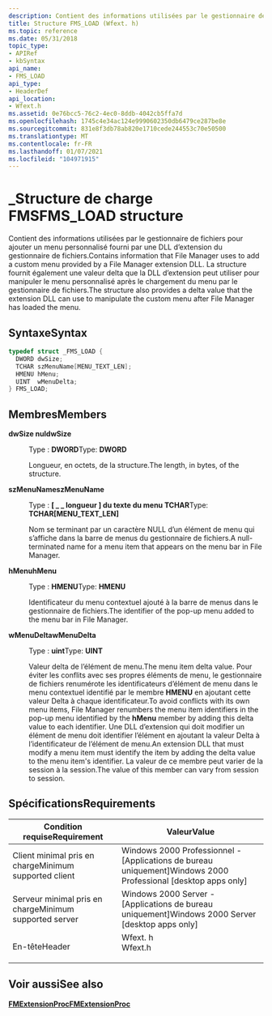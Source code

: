 ```yaml
---
description: Contient des informations utilisées par le gestionnaire de fichiers pour ajouter un menu personnalisé fourni par une DLL d’extension du gestionnaire de fichiers. La structure fournit également une valeur delta que la DLL d’extension peut utiliser pour manipuler le menu personnalisé après le chargement du menu par le gestionnaire de fichiers.
title: Structure FMS_LOAD (Wfext. h)
ms.topic: reference
ms.date: 05/31/2018
topic_type:
- APIRef
- kbSyntax
api_name:
- FMS_LOAD
api_type:
- HeaderDef
api_location:
- Wfext.h
ms.assetid: 0e76bcc5-76c2-4ec0-8ddb-4042cb5ffa7d
ms.openlocfilehash: 1745c4e34ac124e9990602350db6479ce287be8e
ms.sourcegitcommit: 831e8f3db78ab820e1710cede244553c70e50500
ms.translationtype: MT
ms.contentlocale: fr-FR
ms.lasthandoff: 01/07/2021
ms.locfileid: "104971915"
---
```

# <a name="fms_load-structure"></a><span data-ttu-id="33bbf-104">\_Structure de charge FMS</span><span class="sxs-lookup"><span data-stu-id="33bbf-104">FMS\_LOAD structure</span></span>

<span data-ttu-id="33bbf-105">Contient des informations utilisées par le gestionnaire de fichiers pour ajouter un menu personnalisé fourni par une DLL d’extension du gestionnaire de fichiers.</span><span class="sxs-lookup"><span data-stu-id="33bbf-105">Contains information that File Manager uses to add a custom menu provided by a File Manager extension DLL.</span></span> <span data-ttu-id="33bbf-106">La structure fournit également une valeur delta que la DLL d’extension peut utiliser pour manipuler le menu personnalisé après le chargement du menu par le gestionnaire de fichiers.</span><span class="sxs-lookup"><span data-stu-id="33bbf-106">The structure also provides a delta value that the extension DLL can use to manipulate the custom menu after File Manager has loaded the menu.</span></span>

## <a name="syntax"></a><span data-ttu-id="33bbf-107">Syntaxe</span><span class="sxs-lookup"><span data-stu-id="33bbf-107">Syntax</span></span>


```C++
typedef struct _FMS_LOAD {
  DWORD dwSize;
  TCHAR szMenuName[MENU_TEXT_LEN];
  HMENU hMenu;
  UINT  wMenuDelta;
} FMS_LOAD;
```



## <a name="members"></a><span data-ttu-id="33bbf-108">Membres</span><span class="sxs-lookup"><span data-stu-id="33bbf-108">Members</span></span>

<dl> <dt>

<span data-ttu-id="33bbf-109">**dwSize nul**</span><span class="sxs-lookup"><span data-stu-id="33bbf-109">**dwSize**</span></span>
</dt> <dd>

<span data-ttu-id="33bbf-110">Type : **DWORD**</span><span class="sxs-lookup"><span data-stu-id="33bbf-110">Type: **DWORD**</span></span>

</dd> <dd>

<span data-ttu-id="33bbf-111">Longueur, en octets, de la structure.</span><span class="sxs-lookup"><span data-stu-id="33bbf-111">The length, in bytes, of the structure.</span></span>

</dd> <dt>

<span data-ttu-id="33bbf-112">**szMenuName**</span><span class="sxs-lookup"><span data-stu-id="33bbf-112">**szMenuName**</span></span>
</dt> <dd>

<span data-ttu-id="33bbf-113">Type : **\[ \_ \_ longueur \] du texte du menu TCHAR**</span><span class="sxs-lookup"><span data-stu-id="33bbf-113">Type: **TCHAR\[MENU\_TEXT\_LEN\]**</span></span>

</dd> <dd>

<span data-ttu-id="33bbf-114">Nom se terminant par un caractère NULL d’un élément de menu qui s’affiche dans la barre de menus du gestionnaire de fichiers.</span><span class="sxs-lookup"><span data-stu-id="33bbf-114">A null-terminated name for a menu item that appears on the menu bar in File Manager.</span></span>

</dd> <dt>

<span data-ttu-id="33bbf-115">**hMenu**</span><span class="sxs-lookup"><span data-stu-id="33bbf-115">**hMenu**</span></span>
</dt> <dd>

<span data-ttu-id="33bbf-116">Type : **HMENU**</span><span class="sxs-lookup"><span data-stu-id="33bbf-116">Type: **HMENU**</span></span>

</dd> <dd>

<span data-ttu-id="33bbf-117">Identificateur du menu contextuel ajouté à la barre de menus dans le gestionnaire de fichiers.</span><span class="sxs-lookup"><span data-stu-id="33bbf-117">The identifier of the pop-up menu added to the menu bar in File Manager.</span></span>

</dd> <dt>

<span data-ttu-id="33bbf-118">**wMenuDelta**</span><span class="sxs-lookup"><span data-stu-id="33bbf-118">**wMenuDelta**</span></span>
</dt> <dd>

<span data-ttu-id="33bbf-119">Type : **uint**</span><span class="sxs-lookup"><span data-stu-id="33bbf-119">Type: **UINT**</span></span>

</dd> <dd>

<span data-ttu-id="33bbf-120">Valeur delta de l’élément de menu.</span><span class="sxs-lookup"><span data-stu-id="33bbf-120">The menu item delta value.</span></span> <span data-ttu-id="33bbf-121">Pour éviter les conflits avec ses propres éléments de menu, le gestionnaire de fichiers renumérote les identificateurs d’élément de menu dans le menu contextuel identifié par le membre **HMENU** en ajoutant cette valeur Delta à chaque identificateur.</span><span class="sxs-lookup"><span data-stu-id="33bbf-121">To avoid conflicts with its own menu items, File Manager renumbers the menu item identifiers in the pop-up menu identified by the **hMenu** member by adding this delta value to each identifier.</span></span> <span data-ttu-id="33bbf-122">Une DLL d’extension qui doit modifier un élément de menu doit identifier l’élément en ajoutant la valeur Delta à l’identificateur de l’élément de menu.</span><span class="sxs-lookup"><span data-stu-id="33bbf-122">An extension DLL that must modify a menu item must identify the item by adding the delta value to the menu item's identifier.</span></span> <span data-ttu-id="33bbf-123">La valeur de ce membre peut varier de la session à la session.</span><span class="sxs-lookup"><span data-stu-id="33bbf-123">The value of this member can vary from session to session.</span></span>

</dd> </dl>

## <a name="requirements"></a><span data-ttu-id="33bbf-124">Spécifications</span><span class="sxs-lookup"><span data-stu-id="33bbf-124">Requirements</span></span>



| <span data-ttu-id="33bbf-125">Condition requise</span><span class="sxs-lookup"><span data-stu-id="33bbf-125">Requirement</span></span> | <span data-ttu-id="33bbf-126">Valeur</span><span class="sxs-lookup"><span data-stu-id="33bbf-126">Value</span></span> |
|-------------------------------------|------------------------------------------------------------------------------------|
| <span data-ttu-id="33bbf-127">Client minimal pris en charge</span><span class="sxs-lookup"><span data-stu-id="33bbf-127">Minimum supported client</span></span><br/> | <span data-ttu-id="33bbf-128">Windows 2000 Professionnel - \[Applications de bureau uniquement\]</span><span class="sxs-lookup"><span data-stu-id="33bbf-128">Windows 2000 Professional \[desktop apps only\]</span></span><br/>                         |
| <span data-ttu-id="33bbf-129">Serveur minimal pris en charge</span><span class="sxs-lookup"><span data-stu-id="33bbf-129">Minimum supported server</span></span><br/> | <span data-ttu-id="33bbf-130">Windows 2000 Server - \[Applications de bureau uniquement\]</span><span class="sxs-lookup"><span data-stu-id="33bbf-130">Windows 2000 Server \[desktop apps only\]</span></span><br/>                               |
| <span data-ttu-id="33bbf-131">En-tête</span><span class="sxs-lookup"><span data-stu-id="33bbf-131">Header</span></span><br/>                   | <dl> <span data-ttu-id="33bbf-132"><dt>Wfext. h</dt></span><span class="sxs-lookup"><span data-stu-id="33bbf-132"><dt>Wfext.h</dt></span></span> </dl> |



## <a name="see-also"></a><span data-ttu-id="33bbf-133">Voir aussi</span><span class="sxs-lookup"><span data-stu-id="33bbf-133">See also</span></span>

<dl> <dt>

[<span data-ttu-id="33bbf-134">**FMExtensionProc**</span><span class="sxs-lookup"><span data-stu-id="33bbf-134">**FMExtensionProc**</span></span>](fmextensionproc.md)
</dt> </dl>

 

 




